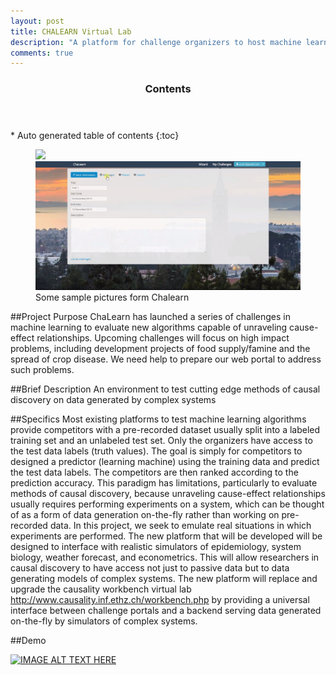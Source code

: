 ```yaml
---
layout: post
title: CHALEARN Virtual Lab
description: "A platform for challenge organizers to host machine learning competitions for academics"
comments: true
---
```


<section id="table-of-contents" class="toc">
  <header>
    <h3>Contents</h3>
  </header>
<div id="drawer" markdown="1">
*  Auto generated table of contents
{:toc}
</div>
</section><!-- /#table-of-contents -->

<figure class="half">
    <a href="/images/chalearn1.jpg"><img src="/images/chalearn1.jpg"></a>
    <a href="/images/chalearn2.jpg"><img src="/images/chalearn2.jpg"></a>
    <figcaption>Some sample pictures form Chalearn</figcaption>
</figure>

##Project Purpose
ChaLearn has launched a series of challenges in machine learning to evaluate new algorithms capable of unraveling cause-effect relationships. Upcoming challenges will focus on high impact problems, including development projects of food supply/famine and the spread of crop disease. We need help to prepare our web portal to address such problems.

##Brief Description
An environment to test cutting edge methods of causal discovery on data generated by complex systems

##Specifics
Most existing platforms to test machine learning algorithms provide competitors with a pre-recorded dataset usually split into a labeled training set and an unlabeled test set. Only the organizers have access to the test data labels (truth values). The goal is simply for competitors to designed a predictor (learning machine) using the training data and predict the test data labels. The competitors are then ranked according to the prediction accuracy. This paradigm has limitations, particularly to evaluate methods of causal discovery, because unraveling cause-effect relationships usually requires performing experiments on a system, which can be thought of as a form of data generation on-the-fly rather than working on pre-recorded data. In this project, we seek to emulate real situations in which experiments are performed. The new platform that will be developed will be designed to interface with realistic simulators of epidemiology, system biology, weather forecast, and econometrics. This will allow researchers in causal discovery to have access not just to passive data but to data generating models of complex systems. The new platform will replace and upgrade the causality workbench virtual lab http://www.causality.inf.ethz.ch/workbench.php by providing a universal interface between challenge portals and a backend serving data generated on-the-fly by simulators of complex systems.

##Demo

[![IMAGE ALT TEXT HERE](http://img.youtube.com/vi/BXyipKfvaIk/0.jpg)](https://www.youtube.com/watch?v=BXyipKfvaIk)
